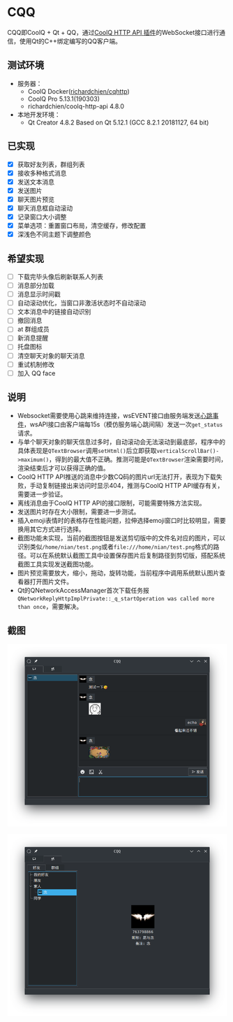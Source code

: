 # CQQ
CQQ即CoolQ + Qt + QQ，通过[CoolQ HTTP API 插件](https://github.com/richardchien/coolq-http-api)的WebSocket接口进行通信，使用Qt的C++绑定编写的QQ客户端。

## 测试环境
* 服务器：
  * CoolQ Docker([richardchien/cqhttp](https://cqhttp.cc/docs/4.8/#/Docker))
  * CoolQ Pro 5.13.1(190303)
  * richardchien/coolq-http-api 4.8.0
* 本地开发环境：
  * Qt Creator 4.8.2 Based on Qt 5.12.1 (GCC 8.2.1 20181127, 64 bit)

## 已实现
* [x] 获取好友列表，群组列表
* [x] 接收多种格式消息
* [x] 发送文本消息
* [x] 发送图片
* [x] 聊天图片预览
* [x] 聊天消息框自动滚动
* [x] 记录窗口大小调整
* [x] 菜单选项：重置窗口布局，清空缓存，修改配置
* [x] 深浅色不同主题下调整颜色

## 希望实现

* [ ] 下载完毕头像后刷新联系人列表
* [ ] 消息部分加载
* [ ] 消息显示时间戳
* [ ] 自动滚动优化，当窗口非激活状态时不自动滚动
* [ ] 文本消息中的链接自动识别
* [ ] 撤回消息
* [ ] at 群组成员
* [ ] 新消息提醒
* [ ] 托盘图标
* [ ] 清空聊天对象的聊天消息
* [ ] 重试机制修改
* [ ] 加入 QQ face

## 说明
* Websocket需要使用心跳来维持连接，wsEVENT接口由服务端发送[心跳事件](https://cqhttp.cc/docs/4.8/#/Post?id=%E5%BF%83%E8%B7%B3)，wsAPI接口由客户端每15s（模仿服务端心跳间隔）发送一次`get_status`请求。
* 与单个聊天对象的聊天信息过多时，自动滚动会无法滚动到最底部，程序中的具体表现是`QTextBrowser`调用`setHtml()`后立即获取`verticalScrollBar()->maximum()`，得到的最大值不正确。推测可能是`QTextBrowser`渲染需要时间，渲染结束后才可以获得正确的值。
* CoolQ HTTP API推送的消息中少数CQ码的图片url无法打开，表现为下载失败，手动复制链接出来访问时显示404，推测与CoolQ HTTP API缓存有关，需要进一步验证。
* 离线消息由于CoolQ HTTP API的接口限制，可能需要特殊方法实现。
* 发送图片时存在大小限制，需要进一步测试。
* 插入emoji表情时的表格存在性能问题，拉伸选择emoji窗口时比较明显，需要换用其它方式进行选择。
* 截图功能未实现，当前的截图按钮是发送剪切版中的文件名对应的图片，可以识别类似`/home/nian/test.png`或者`file:///home/nian/test.png`格式的路径。可以在系统默认截图工具中设置保存图片后复制路径到剪切版，搭配系统截图工具实现发送截图功能。
* 图片预览需要放大，缩小，拖动，旋转功能，当前程序中调用系统默认图片查看器打开图片文件。
* Qt的QNetworkAccessManager首次下载任务报`QNetworkReplyHttpImplPrivate::_q_startOperation was called more than once`，需要解决。

## 截图
![screenshot1.png](screenshots/screenshot1.png)

![screenshot2.png](screenshots/screenshot2.png)

